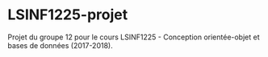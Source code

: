 # LSINF1225-projet
Projet du groupe 12 pour le cours LSINF1225 - Conception orientée-objet et bases de données (2017-2018).

